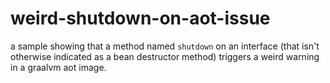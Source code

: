 # weird-shutdown-on-aot-issue
a sample showing that a method named `shutdown` on an interface (that isn't otherwise indicated as a bean destructor method) triggers a weird warning in a graalvm aot image.
